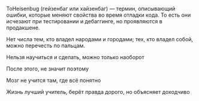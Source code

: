 ТоHeisenbug (гейзенбаг или хайзенбаг) — термин, описывающий ошибки, которые меняют свойства во время отладки кода. 
То есть они исчезают при тестировании и дебаггинге, но проявляются в продакшене.

Нет числа тем, кто владел народами и городами; тех, кто владел собой, можно перечесть по пальцам.

Нельзя научиться и сделать, можно только наоборот 

После этого, не значит поэтому

Мозг не учится там, где всё понятно 

Жизнь лучший учитель, берёт правда дорого, но объясняет доходчиво
